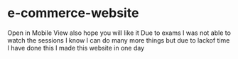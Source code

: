 # e-commerce-website
Open in Mobile View also hope you will like it 
Due to exams I was not able to watch the sessions 
I know I can do many more things but due to lackof time I have done this
I made this website in one day 
